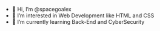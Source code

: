 - 👋 Hi, I’m @spacegoalex
- 👀 I’m interested in Web Development like HTML and CSS
- 🌱 I’m currently learning Back-End and CyberSecurity

<!---
spacegoalex/spacegoalex is a ✨ special ✨ repository because its `README.md` (this file) appears on your GitHub profile.
You can click the Preview link to take a look at your changes.
--->
